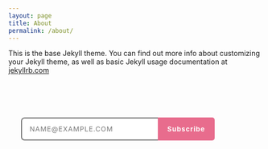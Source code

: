 ```yaml
---
layout: page
title: About
permalink: /about/
---
```

<!--- https://codepen.io/erikapdx/pen/BnfjH --->

This is the base Jekyll theme. You can find out more info about customizing your Jekyll theme, as well as basic Jekyll usage documentation at [jekyllrb.com](https://jekyllrb.com/)
<style>

form {
  width: 450px;
  margin: 17% auto;
}

.input {
  color: #FDFCFB;
  display: flex;
  align-items: center;
}

.button {
  height: 42px;
  border: none;
}

#email {
  width: 60%;
  font-family: inherit;
  letter-spacing: 1px;
  text-indent: 5%;
  border-radius: 5px 0 0 5px;
  outline: 2px solid #737373;
  }

#submit {
  width: 25%;
  height: 46px;
  background: #E86C8D;
  font-family: inherit;
  font-weight: bold;
  color: inherit;
  letter-spacing: 1px;
  border-radius: 0 5px 5px 0;
  cursor: pointer;
  transition: background .3s ease-in-out;
}

#submit:hover {
  background: #d45d7d;
}

input:focus {
  outline: none;
  box-shadow: 0 0 2px #E86C8D;
}
</style>

  <form action="#" method="post" name="sign up for beta form" data-netlify="true">
      <div class="input">
        <input type="text" class="button" id="email" name="email" placeholder="NAME@EXAMPLE.COM">
        <input type="submit" class="button" id="submit" value="Subscribe">
      </div>
    </form>
